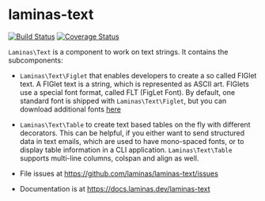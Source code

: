 # laminas-text

[![Build Status](https://travis-ci.org/laminas/laminas-text.svg?branch=master)](https://travis-ci.org/laminas/laminas-text)
[![Coverage Status](https://coveralls.io/repos/laminas/laminas-text/badge.svg?branch=master)](https://coveralls.io/r/laminas/laminas-text?branch=master)

`Laminas\Text` is a component to work on text strings. It contains the subcomponents:

- `Laminas\Text\Figlet` that enables developers to create a so called FIGlet text.
  A FIGlet text is a string, which is represented as ASCII art. FIGlets use a
  special font format, called FLT (FigLet Font). By default, one standard font is
  shipped with `Laminas\Text\Figlet`, but you can download additional fonts [here]( http://www.figlet.org)
- `Laminas\Text\Table` to create text based tables on the fly with different
  decorators. This can be helpful, if you either want to send structured data in
  text emails, which are used to have mono-spaced fonts, or to display table
  information in a CLI application. `Laminas\Text\Table` supports multi-line
  columns, colspan and align as well.


- File issues at https://github.com/laminas/laminas-text/issues
- Documentation is at https://docs.laminas.dev/laminas-text
